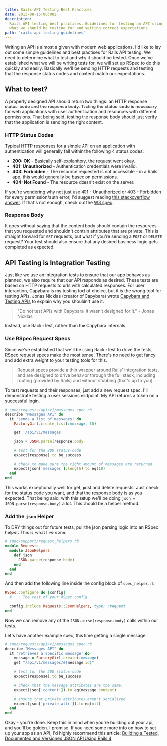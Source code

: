 ```yaml
---
title: Rails API Testing Best Practices
date: 2013-08-15T00:00Z
description:
  Rails API testing best practises. Guidelines for testing an API using RSpec,
  what we should be testing for and setting correct expectations.
path: "rails-api-testing-guidelines"
---
```


Writing an API is almost a given with modern web applications. I'd like to lay
out some simple guidelines and best practises for Rails API testing. We need to
determine what to test and why it should be tested. Once we've established what
we will be writing tests for, we will set up RSpec to do this quickly and
easily. Basically we'll be sending HTTP requests and testing that the response
status codes and content match our expectations.

## What to test?

A properly designed API should return two things: an HTTP response status-code
and the response body. Testing the status-code is necessary for web applications
with user authentication and resources with different permissions. That being
said, testing the response body should just verify that the application is
sending the right content.

### HTTP Status Codes

Typical HTTP responses for a simple API on an application with authentication
will generally fall within the following 4 status codes:

- **200: OK** - Basically self-explanitory, the request went okay.
- **401: Unauthorized** - Authentication credentials were invalid.
- **403: Forbidden** - The resource requested is not accessible - in a Rails
  app, this would generally be based on permissions.
- **404: Not Found** - The resource doesn't exist on the server.

If you're wondering why not just use 401 - Unauthorized or 403 - Forbidden for
every permission/auth error, I'd suggest reading
<a href="http://stackoverflow.com/a/6937030/492566">this stackoverflow
answer</a>. If that's not enough, check out the
<a href="http://www.w3.org/Protocols/rfc2616/rfc2616-sec6.html">W3 spec</a>.

### Response Body

It goes without saying that the content body should contain the resources that
you requested and shouldn't contain attributes that are private. This is
straight forward for `GET` requests, but what if you're sending a `POST` or
`DELETE` request? Your test should also ensure that any desired business logic
gets completed as expected.

## API Testing is Integration Testing

Just like we use an integration tests to ensure that our app behaves as planned,
we also require that our API responds as desired. These tests are based on HTTP
requests to urls with calculated responses. For user interaction, Capybara is my
testing tool of choice, but it is the wrong tool for testing APIs. Jonas Nicklas
(creator of Capybara) wrote
<a href="http://www.elabs.se/blog/34-capybara-and-testing-apis">Capybara and
Testing APIs</a> to explain why you shouldn't use it.

<blockquote>
  "Do not test APIs with Capybara. It wasn’t designed for it." - Jonas Nicklas
</blockquote>

Instead, use Rack::Test, rather than the Capybara internals.

### Use RSpec Request Specs

Since we've established that we'll be using Rack::Test to drive the tests, RSpec
request specs make the most sense. There's no need to get fancy and add extra
weight to your testing tools for this.

> Request specs provide a thin wrapper around Rails' integration tests, and are
> designed to drive behavior through the full stack, including routing (provided
> by Rails) and without stubbing (that's up to you).

To test requests and their responses, just add a new request spec. I'll
demonstrate testing a user sessions endpoint. My API returns a token on a
successful login.

```ruby
# spec/requests/api/v1/messages_spec.rb
describe "Messages API" do
  it 'sends a list of messages' do
    FactoryGirl.create_list(:message, 10)

    get '/api/v1/messages'

    json = JSON.parse(response.body)

    # test for the 200 status-code
    expect(response).to be_success

    # check to make sure the right amount of messages are returned
    expect(json['messages'].length).to eq(10)
  end
end
```

This works exceptionally well for get, post and delete requests. Just check for
the status code you want, and that the response body is as you expected. That
being said, with this setup we'll be doing `json = JSON.parse(response.body)` a
lot. This should be a helper method.

### Add the `json` Helper

To DRY things out for future tests, pull the json parsing logic into an RSpec
helper. This is what I've done:

```ruby
# spec/support/request_helpers.rb
module Requests
  module JsonHelpers
    def json
      JSON.parse(response.body)
    end
  end
end
```

And then add the following line inside the config block of `spec_helper.rb`

```ruby
RSpec.configure do |config|
  # ... The rest of your RSpec config.

  config.include Requests::JsonHelpers, type: :request
end
```

Now we can remove any of the `JSON.parse(response.body)` calls within our tests.

Let's have another example spec, this time getting a single message.

```ruby
# spec/requests/api/v1/messages_spec.rb
describe "Messages API" do
  it 'retrieves a specific message' do
    message = FactoryGirl.create(:message)
    get "/api/v1/messages/#{message.id}"

    # test for the 200 status-code
    expect(response).to be_success

    # check that the message attributes are the same.
    expect(json['content']).to eq(message.content)

    # ensure that private attributes aren't serialized
    expect(json['private_attr']).to eq(nil)
  end
end
```

Okay - you're done. Keep this in mind when you're building out your api, and
you'll be golden. I promise. If you need some more info on how to set up your
app as an API, I'd highly recommend this article:
<a href="http://www.emilsoman.com/blog/2013/05/18/building-a-tested/">Building a
Tested, Documented and Versioned JSON API Using Rails 4</a>

